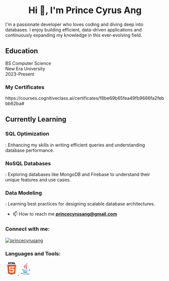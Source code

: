 <h1 align="center">Hi 👋, I'm Prince Cyrus Ang</h1>
I'm a passionate developer who loves coding and diving deep into databases. I enjoy building efficient, data-driven applications and
continuously expanding my knowledge in this ever-evolving field.

<h2>Education</h2>

BS Computer Science
<br>New Era University
<br>2023-Present
<h3>My Certificates</h3>
https://courses.cognitiveclass.ai/certificates/f8be69b65fea49fb9666fa2febbb62ba#


  
<h2>Currently Learning</h2>

<h3>SQL Optimization</h3>

: Enhancing my skills in writing efficient queries and understanding database performance.

<h3>NoSQL Databases</h3>

: Exploring databases like MongoDB and Firebase to understand their unique features and use cases.

<h3>Data Modeling</h3>
: Learning best practices for designing scalable database architectures.

- 📫 How to reach me **princecyrusang@gmail.com**

<h3 align="left">Connect with me:</h3>
<p align="left">
<a href="https://fb.com/princecyrusang" target="blank"><img align="center" src="https://raw.githubusercontent.com/rahuldkjain/github-profile-readme-generator/master/src/images/icons/Social/facebook.svg" alt="princecyrusang" height="30" width="40" /></a>
</p>

<h3 align="left">Languages and Tools:</h3>
<p align="left"> <a href="https://www.w3.org/html/" target="_blank" rel="noreferrer"> <img src="https://raw.githubusercontent.com/devicons/devicon/master/icons/html5/html5-original-wordmark.svg" alt="html5" width="40" height="40"/> </a> <a href="https://www.java.com" target="_blank" rel="noreferrer"> <img src="https://raw.githubusercontent.com/devicons/devicon/master/icons/java/java-original.svg" alt="java" width="40" height="40"/> </a> </p>
